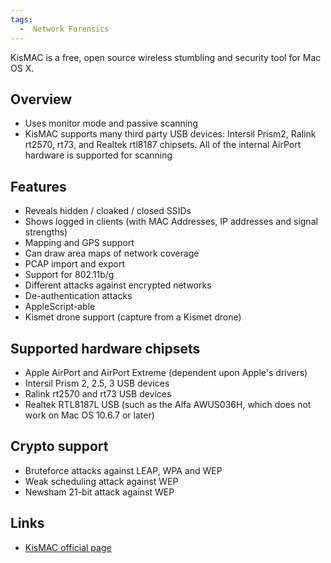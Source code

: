 ```yaml
---
tags:
  -  Network Forensics
---
```

KisMAC is a free, open source wireless stumbling and security tool for
Mac OS X.

## Overview

- Uses monitor mode and passive scanning
- KisMAC supports many third party USB devices: Intersil Prism2, Ralink
  rt2570, rt73, and Realtek rtl8187 chipsets. All of the internal
  AirPort hardware is supported for scanning

## Features

- Reveals hidden / cloaked / closed SSIDs
- Shows logged in clients (with MAC Addresses, IP addresses and signal
  strengths)
- Mapping and GPS support
- Can draw area maps of network coverage
- PCAP import and export
- Support for 802.11b/g
- Different attacks against encrypted networks
- De-authentication attacks
- AppleScript-able
- Kismet drone support (capture from a Kismet drone)

## Supported hardware chipsets

- Apple AirPort and AirPort Extreme (dependent upon Apple's drivers)
- Intersil Prism 2, 2.5, 3 USB devices
- Ralink rt2570 and rt73 USB devices
- Realtek RTL8187L USB (such as the Alfa AWUS036H, which does not work
  on Mac OS 10.6.7 or later)

## Crypto support

- Bruteforce attacks against LEAP, WPA and WEP
- Weak scheduling attack against WEP
- Newsham 21-bit attack against WEP

## Links

- [KisMAC official page](http://kismac-ng.org/)

